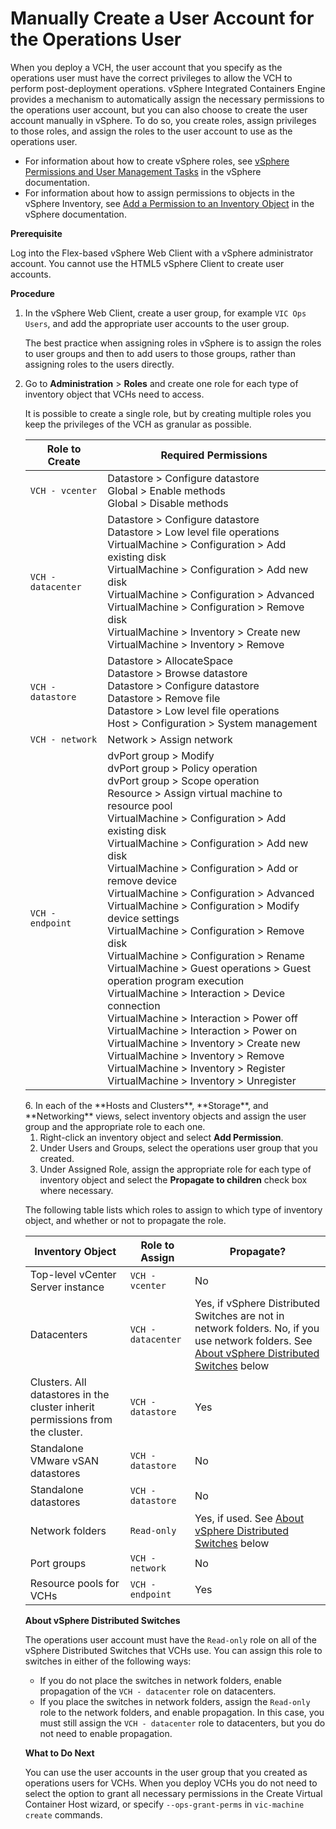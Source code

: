 # Manually Create a User Account for the Operations User #

When you deploy a VCH, the user account that you specify as the operations user must have the correct privileges to allow the VCH to perform post-deployment operations. vSphere Integrated Containers Engine provides a mechanism to automatically assign the necessary permissions to the operations user account, but you can also choose to create the user account manually in vSphere. To do so, you create roles, assign privileges to those roles, and assign the roles to the user account to use as the operations user. 

- For information about how to create vSphere roles, see [vSphere Permissions and User Management Tasks](https://docs.vmware.com/en/VMware-vSphere/6.7/com.vmware.vsphere.security.doc/GUID-5372F580-5C23-4E9C-8A4E-EF1B4DD9033E.html) in the vSphere documentation. 
- For information about how to assign permissions to objects in the vSphere Inventory, see [Add a Permission to an Inventory Object](https://docs.vmware.com/en/VMware-vSphere/6.7/com.vmware.vsphere.security.doc/GUID-A0F6D9C2-CE72-4FE5-BAFC-309CFC519EC8.html) in the vSphere documentation.

**Prerequisite**

Log into the Flex-based vSphere Web Client with a vSphere administrator account. You cannot use the HTML5 vSphere Client to create user accounts.

**Procedure**

1. In the vSphere Web Client, create a user group, for example `VIC Ops Users`, and add the appropriate user accounts to the user group.

    The best practice when assigning roles in vSphere is to assign the roles to user groups and then to add users to those groups, rather than assigning roles to the users directly.

2. Go to **Administration** > **Roles** and create one role for each type of inventory object that VCHs need to access.

    It is possible to create a single role, but by creating multiple roles you keep the privileges of the VCH as granular as possible.

    <table>
<thead>
<tr>
<th><strong>Role to Create</strong></th>
<th><strong>Required Permissions</strong></th>
</tr>
</thead>
<tbody>
<tr>
<td><code>VCH - vcenter</code></td>
<td>Datastore &gt; Configure datastore<br>
  Global &gt; Enable methods<br>
  Global &gt; Disable methods</td>
</tr>
<tr>
<td><code>VCH - datacenter</code></td>
<td>Datastore  &gt; Configure datastore<br>
Datastore &gt; Low level file operations<br>
VirtualMachine &gt; Configuration &gt; Add existing disk<br>
VirtualMachine &gt; Configuration &gt; Add new disk<br>
VirtualMachine &gt; Configuration &gt; Advanced<br>
VirtualMachine &gt; Configuration &gt; Remove disk<br>
VirtualMachine &gt; Inventory &gt; Create new<br>
VirtualMachine &gt; Inventory &gt; Remove</td>
</tr>
<tr>
<td><code>VCH - datastore</code></td>
<td>Datastore &gt; AllocateSpace<br>Datastore &gt; Browse datastore <br>Datastore &gt; Configure datastore<br>Datastore &gt; Remove file<br>Datastore &gt; Low level file operations<br>Host &gt; Configuration &gt; System management</td>
</tr>
<tr>
<td><code>VCH - network</code></td>
<td>Network &gt; Assign network</td>
</tr>
<tr>
<td><code>VCH - endpoint</code></td>
<td>dvPort group &gt; Modify<br>
  dvPort group &gt; Policy operation<br>
  dvPort group &gt; Scope operation<br>
  Resource &gt; Assign virtual machine to resource pool<br>
  VirtualMachine &gt; Configuration &gt; Add existing disk<br>
  VirtualMachine &gt; Configuration &gt; Add new disk<br>
  VirtualMachine &gt; Configuration &gt; Add or remove device<br>
  VirtualMachine &gt; Configuration &gt; Advanced<br>
  VirtualMachine &gt; Configuration &gt; Modify device settings<br>
  VirtualMachine &gt; Configuration &gt; Remove disk<br>
  VirtualMachine &gt; Configuration &gt; Rename<br>
  VirtualMachine &gt; Guest operations &gt; Guest operation program execution<br>
  VirtualMachine &gt; Interaction &gt; Device connection<br>
  VirtualMachine &gt; Interaction &gt; Power off<br>
  VirtualMachine &gt; Interaction &gt; Power on<br>
  VirtualMachine &gt; Inventory &gt; Create new<br>
  VirtualMachine &gt; Inventory &gt; Remove<br>
  VirtualMachine &gt; Inventory &gt; Register<br>
  VirtualMachine &gt; Inventory &gt; Unregister
  </td>
</tr></tbody></table>
6. In each of the **Hosts and Clusters**, **Storage**, and **Networking** views, select inventory objects and assign the user group and the appropriate role to each one.

 1. Right-click an inventory object and select **Add Permission**.
 2. Under Users and Groups, select the operations user group that you created.
 3. Under Assigned Role, assign the appropriate role for each type of inventory object and select the **Propagate to children** check box where necessary.

The following table lists which roles to assign to which type of inventory object, and whether or not to propagate the role.

<table>
<thead>
<tr>
<th>Inventory Object</th>
<th>Role to Assign</th>
<th>Propagate?</th>
</tr>
</thead>
<tbody>
<tr>
<td>Top-level vCenter Server instance</td>
<td><code>VCH - vcenter</code></td>
<td>No</td>
</tr>
<tr>
<td>Datacenters</td>
<td><code>VCH - datacenter</code></td>
<td>Yes, if vSphere Distributed Switches are not in network folders. No, if you use network folders. See <a href="#vds">About vSphere Distributed Switches</a> below</td>
</tr>
<tr>
<td>Clusters. All datastores in the cluster inherit permissions from the cluster.</td>
<td><code>VCH - datastore</code></td>
<td>Yes</td>
</tr>
<tr>
<td>Standalone VMware vSAN datastores</td>
<td><code>VCH - datastore</code></td>
<td>No</td>
</tr>
<tr>
<td>Standalone datastores</td>
<td><code>VCH - datastore</code></td>
<td>No</td>
</tr>
<tr>
<td>Network folders</td>
<td><code>Read-only</code></td>
<td>Yes, if used. See <a href="#vds">About vSphere Distributed Switches</a> below</td>
</tr>
<tr>
<td>Port groups</td>
<td><code>VCH - network</code></td>
<td>No</td>
</tr>
<tr>
<td>Resource pools for VCHs</td>
<td><code>VCH - endpoint</code></td>
<td>Yes</td>
</tr>
</tbody></table>

**About vSphere Distributed Switches** <a id="vds"></a>

The operations user account must have the `Read-only` role on all of the vSphere Distributed Switches that VCHs use. You can assign this role to switches in either of the following ways:

- If you do not place the switches in network folders, enable propagation of the  `VCH - datacenter` role on datacenters. 
- If you place the switches in network folders, assign the `Read-only` role to the network folders, and enable propagation. In this case, you must still assign the `VCH - datacenter` role to datacenters, but you do not need to enable propagation.

**What to Do Next**

You can use the user accounts in the user group that you created as operations users for VCHs. When you deploy VCHs you do not need to select the option to grant all necessary permissions in the Create Virtual Container Host wizard, or specify `--ops-grant-perms` in `vic-machine create` commands.

